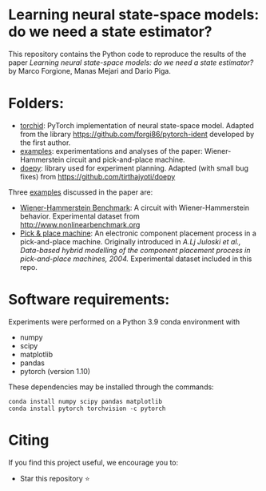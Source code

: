# Learning neural state-space models: do we need a state estimator?

This repository contains the Python code to reproduce the results of the paper *Learning neural state-space models: do we need a state estimator?* by Marco Forgione, Manas Mejari and Dario Piga.


# Folders:
* [torchid](torchis):  PyTorch implementation of neural state-space model. Adapted from the library https://github.com/forgi86/pytorch-ident developed by the first author.
* [examples](examples): experimentations and analyses of the paper: Wiener-Hammerstein circuit and pick-and-place machine.
* [doepy](doepy): library used for experiment planning. Adapted (with small bug fixes) from https://github.com/tirthajyoti/doepy
 <!--*  [doc](doc): paper latex files -->

Three [examples](examples) discussed in the paper are:

* [Wiener-Hammerstein Benchmark](examples/WH2009): A circuit with Wiener-Hammerstein behavior. Experimental dataset from http://www.nonlinearbenchmark.org
* [Pick & place machine](examples/EMPS): An
electronic component placement process in a pick-and-place
machine. Originally introduced in *A.Lj Juloski et al., Data-based
hybrid modelling of the component placement process in pick-and-place
machines, 2004.* Experimental dataset included in this repo.

# Software requirements:
Experiments were performed on a Python 3.9 conda environment with

 * numpy
 * scipy
 * matplotlib
 * pandas
 * pytorch (version 1.10)
 
These dependencies may be installed through the commands:

```
conda install numpy scipy pandas matplotlib
conda install pytorch torchvision -c pytorch
```


# Citing

If you find this project useful, we encourage you to:

* Star this repository :star: 

<!--
 * Cite the [paper](https://onlinelibrary.wiley.com/doi/abs/10.1002/acs.3216) 
```
@article{forgione2021dyno,
  title={\textit{dyno{N}et}: A neural network architecture for learning dynamical systems},
  author={Forgione, M. and Piga, D.},
  journal={International Journal of Adaptive Control and Signal Processing},
  volume={35},
  number={4},
  pages={612--626},
  year={2021},
  publisher={Wiley}
}
```
-->

